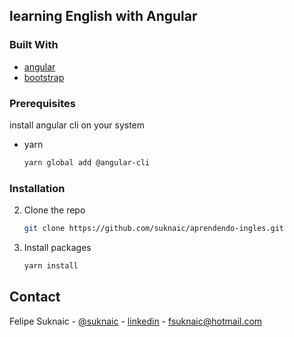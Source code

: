 <!-- ABOUT THE PROJECT -->

## learning English with Angular

### Built With

- [angular](https://angular.io/)
- [bootstrap](https://getbootstrap.com)

### Prerequisites

install angular cli on your system

- yarn
  ```sh
  yarn global add @angular-cli
  ```

### Installation

2. Clone the repo
   ```sh
   git clone https://github.com/suknaic/aprendendo-ingles.git
   ```
3. Install packages
   ```sh
   yarn install
   ```

## Contact

Felipe Suknaic - [@suknaic](https://twitter.com/suknaic) - [linkedin](https://www.linkedin.com/in/felipe-suknaic-948b9b1a4) - fsuknaic@hotmail.com

